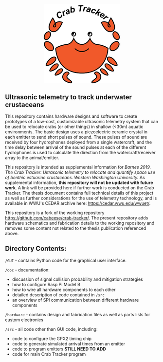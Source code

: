 <p align="center">
<img src="https://github.com/31337H4X0R/crab-tracker/blob/master/doc/PrototypeSetup/graphics/ct-logo.png" alt="drawing" width="250"/>

## Ultrasonic telemetry to track underwater crustaceans
</p>

This repository contains hardware designs and software to create prototypes of a low-cost, customizable ultrasonic telemetry system that can be used to relocate crabs (or other things) in shallow (<30m) aquatic environments. The basic design uses a piezoelectric ceramic crystal in each emitter to send short pulses of sound. These pulses of sound are received by four hydrophones deployed from a single watercraft, and the time delay between arrival of the sound pulses at each of the different hydrophones is used to calculate the direction from the watercraft/receiver array to the animal/emitter.

This repository is intended as supplemental information for *Barnes 2019. The Crab Tracker: Ultrasonic telemetry to relocate and quantify space use of benthic estuarine crustaceans. Western Washington University.* As supplemental information, **this repository will not be updated with future work**. A link will be provided here if further work is conducted on the Crab Tracker. The thesis document contains full technical details of this project as well as further considerations for the use of telemetry technology, and is available in WWU's CEDAR archive here: https://cedar.wwu.edu/wwuet/.

This repository is a fork of the working repository https://github.com/cabeese/crab-tracker/. The present repository adds hardware schematics and fabrication details to the working repository and removes some content not related to the thesis publication referenced above.

## Directory Contents:
`/GUI` - contains Python code for the graphical user interface.

`/doc` - documentation: 
* discussion of signal collision probability and mitigation strategies
* how to configure Rasp Pi Model B
* how to wire all hardware components to each other
* detailed description of code contained in `/src`
* an overview of SPI communication between different hardware components

`/hardware` - contains design and fabrication files as well as parts lists for custom electronics

`/src` - all code other than GUI code, including:
* code to configure the GPX2 timing chip
* code to generate simulated arrival times from an emitter
* code to program emitters **STILL NEED TO ADD**
* code for main Crab Tracker program
